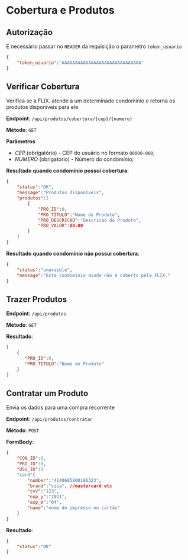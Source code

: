 # Cobertura e Produtos



## Autorização

É necessário passar no `HEADER` da requisição o parametro `token_usuario`

```json
{
    "token_usuario":"AAAAAAAAAAAAAAAAAAAAAAAAAAAAAA"
}
```



## Verificar Cobertura

Verifica se a FLIX. atende a um determinado condomínio e retorna os produtos disponíveis para ele

**Endpoint**: `/api/produtos/cobertura/{cep}/{numero}`

**Método**:  `GET`



**Parâmetros**

- *CEP* (obrigatório) - CEP do usuário no formato `00000-000`;
- *NUMERO* (obrigatório) - Número do condomínio;



**Resultado quando condomínio possui cobertura**: 

```json
{
    "status":"OK",
    "message":"Produtos disponíveis",
    "produtos":[
    	{
    		"PRO_ID":0,
    		"PRO_TITULO":"Nome do Produto",
   	        "PRO_DESCRICAO":"Descricao do Produto",
    		"PRO_VALOR":00.00
		} 		 
	]
}
```



**Resultado quando condomínio não possui cobertura**: 

```json
{
    "status":"unavaible",
    "message":"Este condomínio ainda não é coberto pela FLIX."
}
```





## Trazer Produtos

**Endpoint**: `/api/produtos`

**Método**:  `GET`

**Resultado**: 

```json
[
	{
       "PRO_ID":0,
       "PRO_TITULO":"Nome do Produto"
	}
]
```



## Contratar um Produto

Envia os dados para uma compra recorrente 

**Endpoint**: `/api/produtos/contratar`

**Método**:  `POST`

**FormBody:** 

```json
{
    "CON_ID":0,
    "PRO_ID":0,
    "USU_ID":0
    "card"{
    	"number":"4140685800186323",
    	"brand":"visa", //mastercard etc
    	"cvv":"123",
    	"exp_y":"2021",
    	"exp_m":"04",
    	"name":"nome do impresso no cartão"
	}
}  
```



**Resultado**: 

```json
{
    "status":"OK"    
}
```

